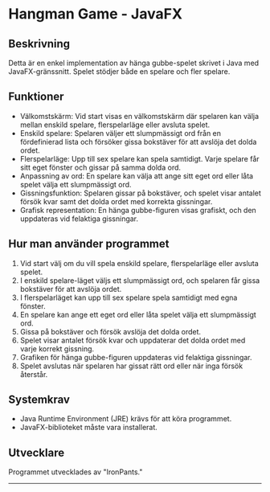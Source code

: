 
# Hangman Game - JavaFX

## Beskrivning
Detta är en enkel implementation av hänga gubbe-spelet skrivet i Java med JavaFX-gränssnitt. 
Spelet stödjer både en spelare och fler spelare.

## Funktioner
- Välkomstskärm: Vid start visas en välkomstskärm där spelaren kan välja mellan enskild spelare, flerspelarläge eller avsluta spelet.
- Enskild spelare: Spelaren väljer ett slumpmässigt ord från en fördefinierad lista och försöker gissa bokstäver för att avslöja det dolda ordet.
- Flerspelarläge: Upp till sex spelare kan spela samtidigt. Varje spelare får sitt eget fönster och gissar på samma dolda ord.
- Anpassning av ord: En spelare kan välja att ange sitt eget ord eller låta spelet välja ett slumpmässigt ord.
- Gissningsfunktion: Spelaren gissar på bokstäver, och spelet visar antalet försök kvar samt det dolda ordet med korrekta gissningar.
- Grafisk representation: En hänga gubbe-figuren visas grafiskt, och den uppdateras vid felaktiga gissningar.

## Hur man använder programmet
1. Vid start välj om du vill spela enskild spelare, flerspelarläge eller avsluta spelet.
2. I enskild spelare-läget väljs ett slumpmässigt ord, och spelaren får gissa bokstäver för att avslöja ordet.
3. I flerspelarläget kan upp till sex spelare spela samtidigt med egna fönster.
4. En spelare kan ange ett eget ord eller låta spelet välja ett slumpmässigt ord.
5. Gissa på bokstäver och försök avslöja det dolda ordet.
6. Spelet visar antalet försök kvar och uppdaterar det dolda ordet med varje korrekt gissning.
7. Grafiken för hänga gubbe-figuren uppdateras vid felaktiga gissningar.
8. Spelet avslutas när spelaren har gissat rätt ord eller när inga försök återstår.

## Systemkrav
- Java Runtime Environment (JRE) krävs för att köra programmet.
- JavaFX-biblioteket måste vara installerat.

## Utvecklare
Programmet utvecklades av "IronPants."



---

